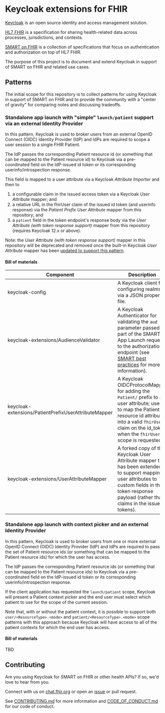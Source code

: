 # Keycloak extensions for FHIR
<!-- Build Status, is a great thing to have at the top of your repository, it shows that you take your CI/CD as first class citizens -->
<!-- [![Build Status](https://travis-ci.org/jjasghar/ibm-cloud-cli.svg?branch=master)](https://travis-ci.org/jjasghar/ibm-cloud-cli) -->

[Keycloak](https://www.keycloak.org) is an open source identity and access management solution.

[HL7 FHIR](https://www.hl7.org/fhir) is a specification for sharing health-related data across processes, jurisdictions, and contexts.

[SMART on FHIR](https://docs.smarthealthit.org) is a collection of specifications that focus on authentication and authorization on top of HL7 FHIR.

The purpose of this project is to document and extend Keycloak in support of SMART on FHIR and related use cases.

## Patterns
The initial scope for this repository is to collect patterns for using Keycloak in support of SMART on FHIR and to provide the community with a "center of gravity" for comparing notes and discussing tradeoffs.

### Standalone app launch with "simple" `launch/patient` support via an external Identity Provider
In this pattern, Keycloak is used to broker users from an external OpenID Connect (OIDC) Identity Provider (IdP) and IdPs are required to scope a user session to a single FHIR Patient.

The IdP passes the corresponding Patient resource id (or something that can be mapped to the Patient resource id) to Keycloak via a pre-coordinated field on the IdP-issued id token or its corresponding userinfo/introspection response.

This field is mapped to a user attribute via a Keycloak *Attribute Importer* and then to
1. a configurable claim in the issued access token via a Keycloak *User Attribute* mapper; and
2. a relative URL in the fhirUser claim of the issued id token (and userinfo response) via the *Patient Prefix User Attribute* mapper from this repository; and
3. a `patient` field in the token endpoint's response body via the *User Attribute (with token response support)* mapper from this repository (requires Keycloak 12.x or above).

Note: the *User Attribute (with token response support)* mapper in this repository will be deprecated and removed once the built-in Keycloak *User Attribute* mapper has been [updated to support this pattern](https://github.com/keycloak/keycloak/pull/7773).

#### Bill of materials
| Component | Description |
|-----------|-------------|
| keycloak-config | A Keycloak client for configuring realms via a JSON property file. |
| keycloak-extensions/AudienceValidator | A Keycloak Authenticator for validating the `aud` parameter passed as part of the SMART App Launch request to the authorization endpoint (see [SMART best practices](http://docs.smarthealthit.org/authorization/best-practices/#25-access-token-phishing-by-counterfeit-resource-servers) for more information). |
| keycloak-extensions/PatientPrefixUserAttributeMapper | A Keycloak OIDCProtocolMapper for adding the `Patient/` prefix to a user attribute; used to map the Patient resource id attribute into a valid `fhirUser` claim on the id_token when the `fhirUser` scope is requested. |
| keycloak-extensions/UserAttributeMapper | A forked copy of the Keycloak User Attribute mapper that has been extended to support mapping user attributes to custom fields in the token response payload (rather than claims in the issued tokens). |

### Standalone app launch with context picker and an external Identity Provider
In this pattern, Keycloak is used to broker users from one or more external OpenID Connect (OIDC) Identity Provider (IdP) and IdPs are required to pass the set of Patient resource ids (or something that can be mapped to the Patient resource ids) for which the user has access.

The IdP passes the corresponding Patient resource ids (or something that can be mapped to the Patient resource ids) to Keycloak via a pre-coordinated field on the IdP-issued id token or its corresponding userinfo/introspection response.

If the client application has requested the `launch/patient` scope, Keycloak will present a Patient context picker and the end user must select which patient to use for the scope of the current session.

Note that, with or without the patient context, it is possible to support both `user/<ResourceType>.<mode>` and `patient/<ResourceType>.<mode>` scope patterns with this approach because Keycloak will have access to all of the patient contexts for which the end user has access.

#### Bill of materials
TBD

## Contributing
Are you using Keycloak for SMART on FHIR or other health APIs? If so, we'd love to hear from you.

Connect with us on [chat.fhir.org](https://chat.fhir.org/#narrow/stream/179170-smart/topic/Keycloak.20for.20SMART.20authz)
or open an [issue](https://github.com/Alvearie/keycloak-extensions-for-fhir/issues) or pull request.

See [CONTRIBUTING.md](./CONTRIBUTING.md) for more information and [CODE_OF_CONDUCT.md](./CODE_OF_CONDUCT.md) for our code of conduct.
